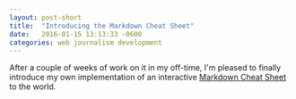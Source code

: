 ```yaml
---
layout: post-short
title:  "Introducing the Markdown Cheat Sheet"
date:   2016-01-15 13:13:33 -0600
categories: web journalism development
---
```

After a couple of weeks of work on it in my off-time, I'm pleased to finally introduce my own implementation of an interactive [Markdown Cheat Sheet](http://www.mdcheatsheet.com) to the world.